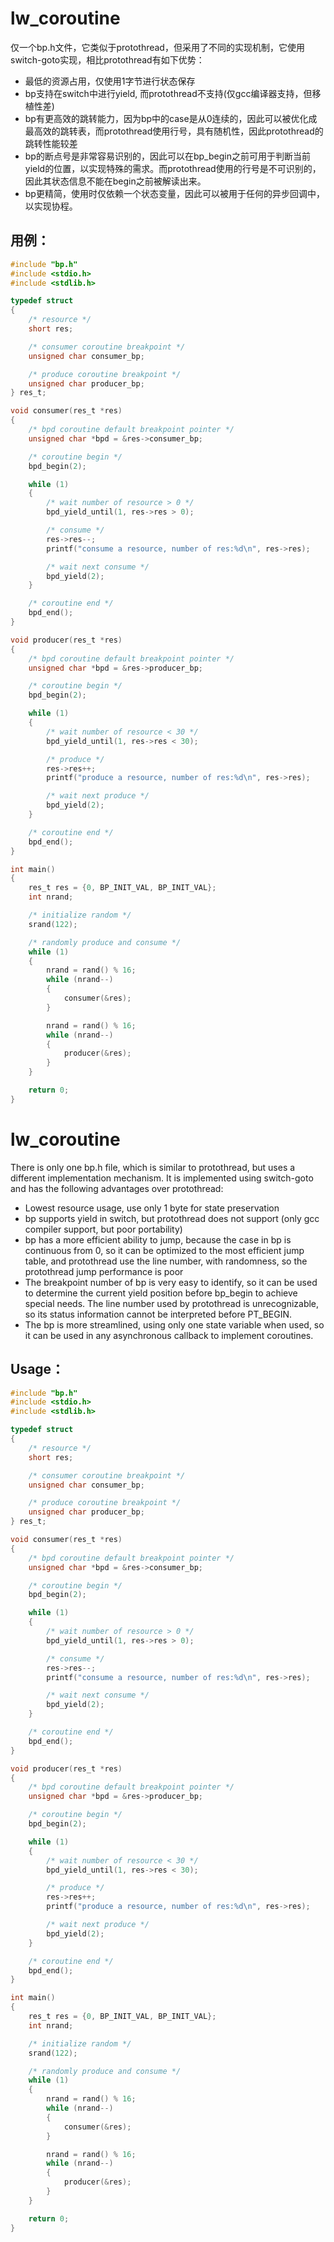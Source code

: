 lw_coroutine
============
仅一个bp.h文件，它类似于protothread，但采用了不同的实现机制，它使用switch-goto实现，相比protothread有如下优势：

* 最低的资源占用，仅使用1字节进行状态保存
* bp支持在switch中进行yield, 而protothread不支持(仅gcc编译器支持，但移植性差)
* bp有更高效的跳转能力，因为bp中的case是从0连续的，因此可以被优化成最高效的跳转表，而protothread使用行号，具有随机性，因此protothread的跳转性能较差
* bp的断点号是非常容易识别的，因此可以在bp_begin之前可用于判断当前yield的位置，以实现特殊的需求。而protothread使用的行号是不可识别的，因此其状态信息不能在begin之前被解读出来。
* bp更精简，使用时仅依赖一个状态变量，因此可以被用于任何的异步回调中，以实现协程。

用例：
-----

```c
#include "bp.h"
#include <stdio.h>
#include <stdlib.h>

typedef struct 
{
    /* resource */
    short res;

    /* consumer coroutine breakpoint */
    unsigned char consumer_bp;

    /* produce coroutine breakpoint */
    unsigned char producer_bp;
} res_t;

void consumer(res_t *res)
{
    /* bpd coroutine default breakpoint pointer */
    unsigned char *bpd = &res->consumer_bp;

    /* coroutine begin */
    bpd_begin(2);

    while (1)
    {
        /* wait number of resource > 0 */
        bpd_yield_until(1, res->res > 0);

        /* consume */
        res->res--;
        printf("consume a resource, number of res:%d\n", res->res);

        /* wait next consume */
        bpd_yield(2);
    }

    /* coroutine end */
    bpd_end();
}

void producer(res_t *res)
{
    /* bpd coroutine default breakpoint pointer */
    unsigned char *bpd = &res->producer_bp;

    /* coroutine begin */
    bpd_begin(2);

    while (1)
    {
        /* wait number of resource < 30 */
        bpd_yield_until(1, res->res < 30);

        /* produce */
        res->res++;
        printf("produce a resource, number of res:%d\n", res->res);

        /* wait next produce */
        bpd_yield(2);
    }

    /* coroutine end */
    bpd_end();
}

int main()
{
    res_t res = {0, BP_INIT_VAL, BP_INIT_VAL};
    int nrand;

    /* initialize random */
    srand(122);

    /* randomly produce and consume */
    while (1)
    {
        nrand = rand() % 16;
        while (nrand--)
        {
            consumer(&res);
        }

        nrand = rand() % 16;
        while (nrand--)
        {
            producer(&res);
        }
    }

    return 0;
}
```

lw_coroutine
============
There is only one bp.h file, which is similar to protothread, but uses a different implementation mechanism. It is implemented using switch-goto and has the following advantages over protothread:

* Lowest resource usage, use only 1 byte for state preservation
* bp supports yield in switch, but protothread does not support (only gcc compiler support, but poor portability)
* bp has a more efficient ability to jump, because the case in bp is continuous from 0, so it can be optimized to the most efficient jump table, and protothread use the line number, with randomness, so the protothread jump performance is poor
* The breakpoint number of bp is very easy to identify, so it can be used to determine the current yield position before bp_begin to achieve special needs. The line number used by protothread is unrecognizable, so its status information cannot be interpreted before PT_BEGIN.
* The bp is more streamlined, using only one state variable when used, so it can be used in any asynchronous callback to implement coroutines.

Usage：
-------

```c
#include "bp.h"
#include <stdio.h>
#include <stdlib.h>

typedef struct 
{
    /* resource */
    short res;

    /* consumer coroutine breakpoint */
    unsigned char consumer_bp;

    /* produce coroutine breakpoint */
    unsigned char producer_bp;
} res_t;

void consumer(res_t *res)
{
    /* bpd coroutine default breakpoint pointer */
    unsigned char *bpd = &res->consumer_bp;

    /* coroutine begin */
    bpd_begin(2);

    while (1)
    {
        /* wait number of resource > 0 */
        bpd_yield_until(1, res->res > 0);

        /* consume */
        res->res--;
        printf("consume a resource, number of res:%d\n", res->res);

        /* wait next consume */
        bpd_yield(2);
    }

    /* coroutine end */
    bpd_end();
}

void producer(res_t *res)
{
    /* bpd coroutine default breakpoint pointer */
    unsigned char *bpd = &res->producer_bp;

    /* coroutine begin */
    bpd_begin(2);

    while (1)
    {
        /* wait number of resource < 30 */
        bpd_yield_until(1, res->res < 30);

        /* produce */
        res->res++;
        printf("produce a resource, number of res:%d\n", res->res);

        /* wait next produce */
        bpd_yield(2);
    }

    /* coroutine end */
    bpd_end();
}

int main()
{
    res_t res = {0, BP_INIT_VAL, BP_INIT_VAL};
    int nrand;

    /* initialize random */
    srand(122);

    /* randomly produce and consume */
    while (1)
    {
        nrand = rand() % 16;
        while (nrand--)
        {
            consumer(&res);
        }

        nrand = rand() % 16;
        while (nrand--)
        {
            producer(&res);
        }
    }

    return 0;
}
```
